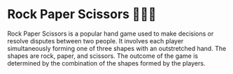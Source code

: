 # Rock Paper Scissors 👊🫰🫲
Rock Paper Scissors is a popular hand game used to make decisions or resolve disputes between two people. It involves each player simultaneously forming one of three shapes with an outstretched hand. The shapes are rock, paper, and scissors. The outcome of the game is determined by the combination of the shapes formed by the players.
